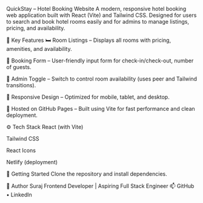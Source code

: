 QuickStay – Hotel Booking Website
A modern, responsive hotel booking web application built with React (Vite) and Tailwind CSS. Designed for users to search and book hotel rooms easily and for admins to manage listings, pricing, and availability.

🔑 Key Features
🛏️ Room Listings – Displays all rooms with pricing, amenities, and availability.

📝 Booking Form – User-friendly input form for check-in/check-out, number of guests.

🔄 Admin Toggle – Switch to control room availability (uses peer and Tailwind transitions).

📱 Responsive Design – Optimized for mobile, tablet, and desktop.

🚀 Hosted on GitHub Pages – Built using Vite for fast performance and clean deployment.

⚙️ Tech Stack
React (with Vite)

Tailwind CSS

React Icons

Netlify (deployment)

🚀 Getting Started
Clone the repository and install dependencies.

👤 Author
Suraj
Frontend Developer | Aspiring Full Stack Engineer
📫 GitHub • LinkedIn

